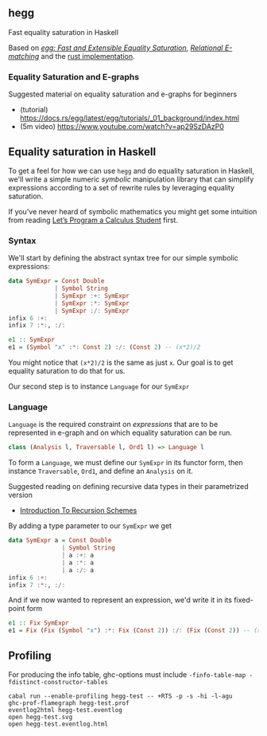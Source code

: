 ## hegg

Fast equality saturation in Haskell

Based on [*egg: Fast and Extensible Equality Saturation*](https://arxiv.org/pdf/2004.03082.pdf), [*Relational E-matching*](https://arxiv.org/pdf/2108.02290.pdf) and the [rust implementation](https://github.com/egraphs-good/egg).

### Equality Saturation and E-graphs

Suggested material on equality saturation and e-graphs for beginners
* (tutorial) https://docs.rs/egg/latest/egg/tutorials/_01_background/index.html
* (5m video) https://www.youtube.com/watch?v=ap29SzDAzP0

## Equality saturation in Haskell

To get a feel for how we can use `hegg` and do equality saturation in Haskell,
we'll write a simple numeric *symbolic* manipulation library that can simplify expressions
according to a set of rewrite rules by leveraging equality saturation.

If you've never heard of symbolic mathematics you might get some intuition from
reading [Let’s Program a Calculus
Student](https://iagoleal.com/posts/calculus-symbolic/) first.

### Syntax

We'll start by defining the abstract syntax tree for our simple symbolic expressions:
```hs
data SymExpr = Const Double
             | Symbol String
             | SymExpr :+: SymExpr
             | SymExpr :*: SymExpr
             | SymExpr :/: SymExpr
infix 6 :+:
infix 7 :*:, :/:

e1 :: SymExpr
e1 = (Symbol "x" :*: Const 2) :/: (Const 2) -- (x*2)/2
```

You might notice that `(x*2)/2` is the same as just `x`. Our goal is to get
equality saturation to do that for us.

Our second step is to instance `Language` for our `SymExpr`

### Language

`Language` is the required constraint on *expressions* that are to be
represented in e-graph and on which equality saturation can be run.

```hs
class (Analysis l, Traversable l, Ord1 l) => Language l
```

To form a `Language`, we must define our `SymExpr` in its functor form, then
instance `Traversable`, `Ord1`, and define an `Analysis` on it.

Suggested reading on defining recursive data types in their parametrized version
* [Introduction To Recursion Schemes](https://blog.sumtypeofway.com/posts/introduction-to-recursion-schemes.html)

By adding a type parameter to our `SymExpr` we get
```hs
data SymExpr a = Const Double
               | Symbol String
               | a :+: a
               | a :*: a
               | a :/: a
infix 6 :+:
infix 7 :*:, :/:
```

And if we now wanted to represent an expression, we'd write it in its
fixed-point form
```hs
e1 :: Fix SymExpr
e1 = Fix (Fix (Symbol "x") :*: Fix (Const 2)) :/: (Fix (Const 2)) -- (x*2)/2
```

## Profiling

For producing the info table, ghc-options must include `-finfo-table-map
-fdistinct-constructor-tables`

```
cabal run --enable-profiling hegg-test -- +RTS -p -s -hi -l-agu
ghc-prof-flamegraph hegg-test.prof
eventlog2html hegg-test.eventlog
open hegg-test.svg
open hegg-test.eventlog.html
```
